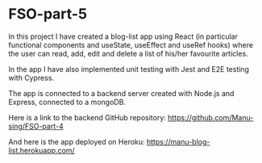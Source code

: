 # FSO-part-5
In this project I have created a blog-list app using React (in particular functional components and useState, useEffect and useRef hooks) where the user can read, add, edit and delete a list of his/her favourite articles.

In the app I have also implemented unit testing with Jest and E2E testing with Cypress.

The app is connected to a backend server created with Node.js and Express, connected to a mongoDB.

Here is a link to the backend GitHub repository: https://github.com/Manu-sing/FSO-part-4

And here is the app deployed on Heroku: https://manu-blog-list.herokuapp.com/